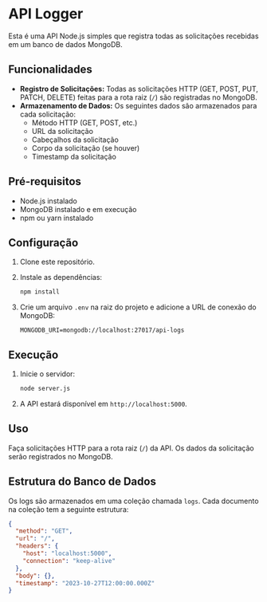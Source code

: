 # API Logger

Esta é uma API Node.js simples que registra todas as solicitações recebidas em um banco de dados MongoDB.

## Funcionalidades

- **Registro de Solicitações:** Todas as solicitações HTTP (GET, POST, PUT, PATCH, DELETE) feitas para a rota raiz (`/`) são registradas no MongoDB.
- **Armazenamento de Dados:** Os seguintes dados são armazenados para cada solicitação:
  - Método HTTP (GET, POST, etc.)
  - URL da solicitação
  - Cabeçalhos da solicitação
  - Corpo da solicitação (se houver)
  - Timestamp da solicitação

## Pré-requisitos

- Node.js instalado
- MongoDB instalado e em execução
- npm ou yarn instalado

## Configuração

1.  Clone este repositório.
2.  Instale as dependências:

    ```bash
    npm install
    ```

3.  Crie um arquivo `.env` na raiz do projeto e adicione a URL de conexão do MongoDB:

    ```
    MONGODB_URI=mongodb://localhost:27017/api-logs
    ```

## Execução

1.  Inicie o servidor:

    ```bash
    node server.js
    ```

2.  A API estará disponível em `http://localhost:5000`.

## Uso

Faça solicitações HTTP para a rota raiz (`/`) da API. Os dados da solicitação serão registrados no MongoDB.

## Estrutura do Banco de Dados

Os logs são armazenados em uma coleção chamada `logs`. Cada documento na coleção tem a seguinte estrutura:

```json
{
  "method": "GET",
  "url": "/",
  "headers": {
    "host": "localhost:5000",
    "connection": "keep-alive"
  },
  "body": {},
  "timestamp": "2023-10-27T12:00:00.000Z"
}
```
